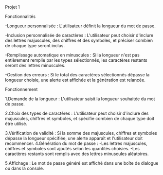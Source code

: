 Projet 1

Fonctionnalités

-Longueur personnalisée : L'utilisateur définit la longueur du mot de passe.

-Inclusion personnalisée de caractères : L'utilisateur peut choisir d'inclure des lettres majuscules, des chiffres et des symboles, et préciser combien de chaque type seront inclus.

-Remplissage automatique en minuscules : Si la longueur n'est pas entièrement remplie par les types sélectionnés, les caractères restants seront des lettres minuscules.

-Gestion des erreurs : Si le total des caractères sélectionnés dépasse la longueur choisie, une alerte est affichée et la génération est relancée.

Fonctionnement

1.Demande de la longueur : L'utilisateur saisit la longueur souhaitée du mot de passe.

2.Choix des types de caractères : L'utilisateur peut choisir d'inclure des majuscules, chiffres et symboles, et spécifie combien de chaque type doit être utilisé.

3.Vérification de validité : Si la somme des majuscules, chiffres et symboles dépasse la longueur spécifiée, une alerte apparaît et l'utilisateur doit recommencer. 4.Génération du mot de passe : -Les lettres majuscules, chiffres et symboles sont ajoutés selon les quantités choisies. -Les caractères restants sont remplis avec des lettres minuscules aléatoires.

5.Affichage : Le mot de passe généré est affiché dans une boîte de dialogue ou dans la console.